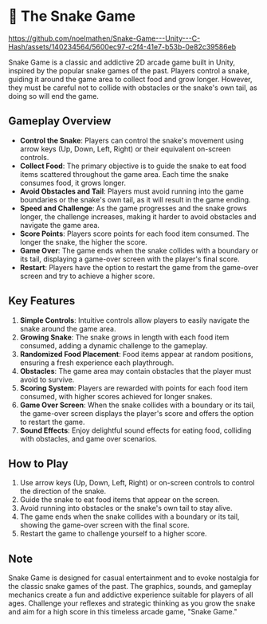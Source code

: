 # 🐍 The Snake Game

https://github.com/noelmathen/Snake-Game---Unity---C-Hash/assets/140234564/5600ec97-c2f4-41e7-b53b-0e82c39586eb


Snake Game is a classic and addictive 2D arcade game built in Unity, inspired by the popular snake games of the past. Players control a snake, guiding it around the game area to collect food and grow longer. However, they must be careful not to collide with obstacles or the snake's own tail, as doing so will end the game.

## Gameplay Overview

- **Control the Snake**: Players can control the snake's movement using arrow keys (Up, Down, Left, Right) or their equivalent on-screen controls.
- **Collect Food**: The primary objective is to guide the snake to eat food items scattered throughout the game area. Each time the snake consumes food, it grows longer.
- **Avoid Obstacles and Tail**: Players must avoid running into the game boundaries or the snake's own tail, as it will result in the game ending.
- **Speed and Challenge**: As the game progresses and the snake grows longer, the challenge increases, making it harder to avoid obstacles and navigate the game area.
- **Score Points**: Players score points for each food item consumed. The longer the snake, the higher the score.
- **Game Over**: The game ends when the snake collides with a boundary or its tail, displaying a game-over screen with the player's final score.
- **Restart**: Players have the option to restart the game from the game-over screen and try to achieve a higher score.

## Key Features

1. **Simple Controls**: Intuitive controls allow players to easily navigate the snake around the game area.
2. **Growing Snake**: The snake grows in length with each food item consumed, adding a dynamic challenge to the gameplay.
3. **Randomized Food Placement**: Food items appear at random positions, ensuring a fresh experience each playthrough.
4. **Obstacles**: The game area may contain obstacles that the player must avoid to survive.
5. **Scoring System**: Players are rewarded with points for each food item consumed, with higher scores achieved for longer snakes.
6. **Game Over Screen**: When the snake collides with a boundary or its tail, the game-over screen displays the player's score and offers the option to restart the game.
7. **Sound Effects**: Enjoy delightful sound effects for eating food, colliding with obstacles, and game over scenarios.

## How to Play

1. Use arrow keys (Up, Down, Left, Right) or on-screen controls to control the direction of the snake.
2. Guide the snake to eat food items that appear on the screen.
3. Avoid running into obstacles or the snake's own tail to stay alive.
4. The game ends when the snake collides with a boundary or its tail, showing the game-over screen with the final score.
5. Restart the game to challenge yourself to a higher score.

## Note

Snake Game is designed for casual entertainment and to evoke nostalgia for the classic snake games of the past. The graphics, sounds, and gameplay mechanics create a fun and addictive experience suitable for players of all ages. Challenge your reflexes and strategic thinking as you grow the snake and aim for a high score in this timeless arcade game, "Snake Game."
